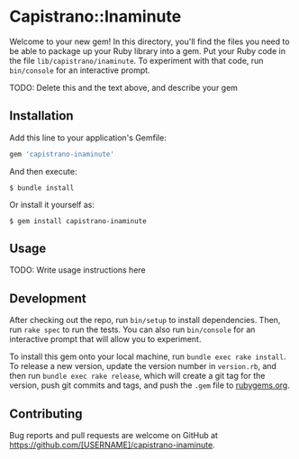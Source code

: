 # Capistrano::Inaminute

Welcome to your new gem! In this directory, you'll find the files you need to be able to package up your Ruby library into a gem. Put your Ruby code in the file `lib/capistrano/inaminute`. To experiment with that code, run `bin/console` for an interactive prompt.

TODO: Delete this and the text above, and describe your gem

## Installation

Add this line to your application's Gemfile:

```ruby
gem 'capistrano-inaminute'
```

And then execute:

    $ bundle install

Or install it yourself as:

    $ gem install capistrano-inaminute

## Usage

TODO: Write usage instructions here

## Development

After checking out the repo, run `bin/setup` to install dependencies. Then, run `rake spec` to run the tests. You can also run `bin/console` for an interactive prompt that will allow you to experiment.

To install this gem onto your local machine, run `bundle exec rake install`. To release a new version, update the version number in `version.rb`, and then run `bundle exec rake release`, which will create a git tag for the version, push git commits and tags, and push the `.gem` file to [rubygems.org](https://rubygems.org).

## Contributing

Bug reports and pull requests are welcome on GitHub at https://github.com/[USERNAME]/capistrano-inaminute.

